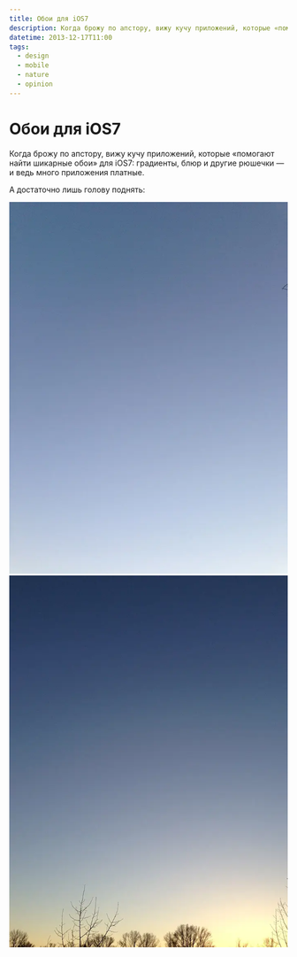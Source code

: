 ```yaml
---
title: Обои для iOS7
description: Когда брожу по апстору, вижу кучу приложений, которые «помогают найти шикарные обои» для iOS7, градиенты, блюр и другие рюшечки — и ведь много приложения платные. А достаточно лишь голову поднять.
datetime: 2013-12-17T11:00
tags:
  - design
  - mobile
  - nature
  - opinion
---
```


# Обои для iOS7

Когда брожу по апстору, вижу кучу приложений, которые «помогают найти шикарные обои» для iOS7: градиенты, блюр и другие рюшечки — и ведь много приложения платные.

А достаточно лишь голову поднять:

![Раз обои](./wallpaper-1.webp)
![Два обои](./wallpaper-2.webp)
